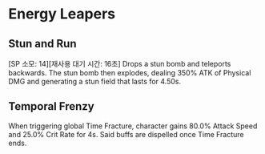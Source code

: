 # Energy Leapers

## Stun and Run

[SP 소모: 14][재사용 대기 시간: 16초] Drops a stun bomb and teleports backwards. The stun bomb then explodes, dealing 350% ATK of Physical DMG and generating a stun field that lasts for 4.50s.

## Temporal Frenzy

When triggering global Time Fracture, character gains 80.0% Attack Speed and 25.0% Crit Rate for 4s. Said buffs are dispelled once Time Fracture ends.
